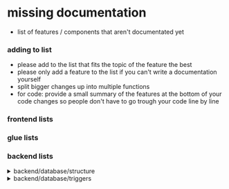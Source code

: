 # missing documentation
- list of features / components that aren't documentated yet


### adding to list
- please add to the list that fits the topic of the feature the best
- please only add a feature to the list if you can't write a documentation yourself
- split bigger changes up into multiple functions
- for code: provide a small summary of the features at the bottom of your code changes so people don't have to go trough your code line by line


### frontend lists

### glue lists

### backend lists

<!-- backend/database/structure section-->
<details>
<summary>backend/database/structure</summary>

- [kursschuelerref.md](./technical/backend/database/linked_resources/tables/ref/kursschuelerref.md)
- [kursstundenref.md](./technical/backend/database/linked_resources/tables/ref/kursstundenref.md)
- [kursschuleventsref.md](./technical/backend/database/linked_resources/tables/ref/kursschuleventsref.md)
- [lehrerfachref.md](./technical/backend/database/linked_resources/tables/ref/lehrerfachref.md)
- [notenschuelerref.md](./technical/backend/database/linked_resources/tables/ref/notenschuelerref.md)
- [USERSPERMISSIONSREF.md](./technical/backend/database/linked_resources/tables/ref/USERSPERMISSIONSREF.md)
- [DELL.md](./technical/backend/database/linked_resources/tables/sys/DELL.md)
- [LOGS.md](./technical/backend/database/linked_resources/tables/sys/LOGS.md)
- [PERMISSIONN.md](./technical/backend/database/linked_resources/tables/sys/PERMISSIONN.md)
- [TABLESS.md](./technical/backend/database/linked_resources/tables/sys/TABLESS.md)
- [USERR.md](./technical/backend/database/linked_resources/tables/sys/USERR.md)




</details>


<!-- backend/database/triggers section-->
<details>
<summary>backend/database/triggers</summary>


</details>
